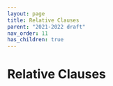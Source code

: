 ```yaml
---
layout: page
title: Relative Clauses
parent: "2021-2022 draft"
nav_order: 11
has_children: true
---
```


# Relative Clauses
